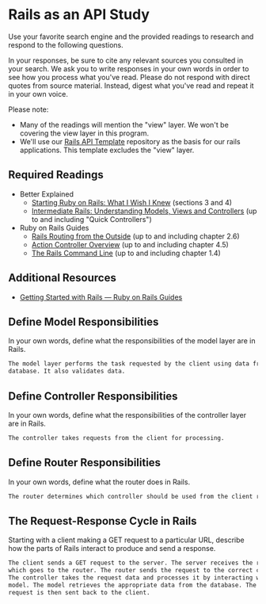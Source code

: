 # Rails as an API Study

Use your favorite search engine and the provided readings to research and
respond to the following questions.

In your responses, be sure to cite any relevant sources you consulted in your
search. We ask you to write responses in your own words in order to see how you
process what you've read. Please do not respond with direct quotes from source
material. Instead, digest what you've read and repeat it in your own voice.

Please note:

-   Many of the readings will mention the "view" layer. We won't be covering the
    view layer in this program.
-   We'll use our [Rails API Template](https://github.com/ga-wdi-boston/rails-api-template)
    repository as the basis for our rails applications.
    This template excludes the "view" layer.

## Required Readings

-   Better Explained
    -   [Starting Ruby on Rails: What I Wish I Knew](http://betterexplained.com/articles/starting-ruby-on-rails-what-i-wish-i-knew/)
        (sections 3 and 4)
    -   [Intermediate Rails: Understanding Models, Views and Controllers](http://betterexplained.com/articles/intermediate-rails-understanding-models-views-and-controllers/)
        (up to and including "Quick Controllers")
-   Ruby on Rails Guides
    -   [Rails Routing from the Outside](http://guides.rubyonrails.org/routing.html)
        (up to and including chapter 2.6)
    -   [Action Controller Overview](http://guides.rubyonrails.org/action_controller_overview.html)
        (up to and including chapter 4.5)
    -   [The Rails Command Line](http://guides.rubyonrails.org/command_line.html)
        (up to and including chapter 1.4)

## Additional Resources

-   [Getting Started with Rails — Ruby on Rails Guides](http://guides.rubyonrails.org/getting_started.html)

## Define Model Responsibilities

In your own words, define what the responsibilities of the model layer are in
Rails.

```md
The model layer performs the task requested by the client using data from the
database. It also validates data.
```

## Define Controller Responsibilities

In your own words, define what the responsibilities of the controller layer are
in Rails.

```md
The controller takes requests from the client for processing.
```

## Define Router Responsibilities

In your own words, define what the router does in Rails.

```md
The router determines which controller should be used from the client request.
```

## The Request-Response Cycle in Rails

Starting with a client making a GET request to a particular URL, describe how
the parts of Rails interact to produce and send a response.

```md
The client sends a GET request to the server. The server receives the request
which goes to the router. The router sends the request to the correct controller.
The controller takes the request data and processes it by interacting with the
model. The model retrieves the appropriate data from the database. The processed
request is then sent back to the client.
```
